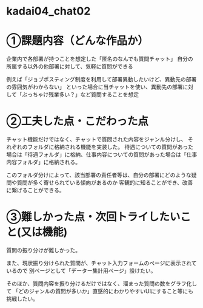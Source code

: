 # kadai04_chat02

# ①課題内容（どんな作品か）
企業内で各部署が持つことを想定した「匿名のなんでも質問チャット」
自分の所属する以外の他部署に対して、気軽に質問ができる

例えば「ジョブポスティング制度を利用して部署異動したいけど、異動先の部署の雰囲気がわからない」
といった場合に当チャットを使い、異動先の部署に対して「ぶっちゃけ残業多い？」など質問することを想定


# ②工夫した点・こだわった点
チャット機能だけではなく、チャットで質問された内容をジャンル分けし、
それぞれのフォルダに格納される機能を実装した。
待遇についての質問があった場合は「待遇フォルダ」に格納、仕事内容についての質問があった場合は「仕事内容フォルダ」に格納される。

このフォルダ分けによって、該当部署の責任者等は、自分の部署にどのような疑問や質問が多く寄せられている傾向があるのか
客観的に知ることができ、改善に繋げることができる。


# ③難しかった点・次回トライしたいこと(又は機能)
質問の振り分けが難しかった。

また、現状振り分けられた質問が、チャット入力フォームのページに表示されているので
別ページとして「データー集計用ページ」設けたい。

そのほか、質問内容を振り分けるだけではなく、溜まった質問の数をグラフ化して
「どのジャンルの質問が多いか」直感的にわかりやすいUIにすること等にも挑戦したい。

